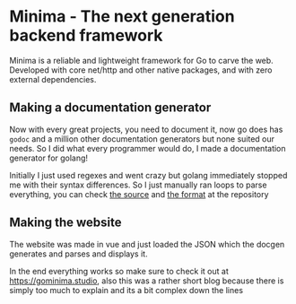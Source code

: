 # Minima - The next generation backend framework

Minima is a reliable and lightweight framework for Go to carve the web. Developed with core net/http and other native packages, and with zero external dependencies.

## Making a documentation generator

Now with every great projects, you need to document it, now go does has `godoc` and a million other documentation generators but none suited our needs. 
So I did what every programmer would do, I made a documentation generator for golang!

Initially I just used regexes and went crazy but golang immediately stopped me with their syntax differences. 
So I just manually ran loops to parse everything, you can check [the source](https://github.com/gominima/docgen) and [the format](https://github.com/gominima/docgen#Format) at the repository

## Making the website

The website was made in vue and just loaded the JSON which the docgen generates and parses and displays it.

In the end everything works so make sure to check it out at https://gominima.studio, also this was a rather short blog because there is simply too much to explain and its a bit complex down the lines

